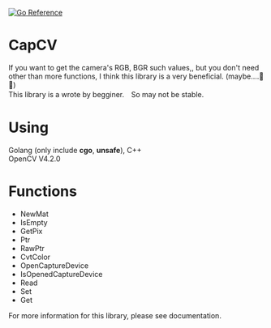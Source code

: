 [![Go Reference](https://pkg.go.dev/badge/github.com/BinaryDolphin29/CapCV.svg)](https://pkg.go.dev/github.com/BinaryDolphin29/CapCV)
  
# CapCV
If you want to get the camera's RGB, BGR such values,, but you don't need other than more functions, I think this library is a very beneficial. (maybe....🤔🤔)  
This library is a wrote by begginer.　So may not be stable.  
  
# Using
Golang (only include **cgo**, **unsafe**), C++  
OpenCV V4.2.0

# Functions
- NewMat
- IsEmpty
- GetPix
- Ptr
- RawPtr
- CvtColor
- OpenCaptureDevice
- IsOpenedCaptureDevice
- Read
- Set
- Get
  
For more information for this library, please see documentation.